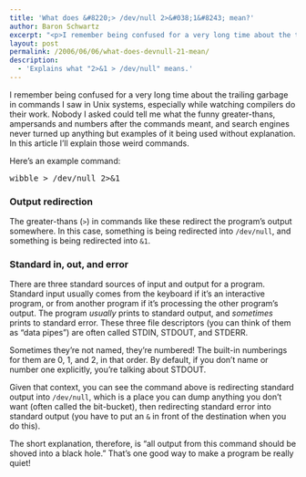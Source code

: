 ```yaml
---
title: 'What does &#8220;> /dev/null 2>&#038;1&#8243; mean?'
author: Baron Schwartz
excerpt: "<p>I remember being confused for a very long time about the trailing garbage in commands I saw in Unix systems, especially while watching compilers do their work.  Nobody I asked could tell me what the funny greater-thans, ampersands and numbers after the commands meant, and search engines never turned up anything but examples of it being used without explanation.  In this article I'll explain those weird commands.</p>"
layout: post
permalink: /2006/06/06/what-does-devnull-21-mean/
description:
  - 'Explains what "2>&1 > /dev/null" means.'
---
```

I remember being confused for a very long time about the trailing garbage in commands I saw in Unix systems, especially while watching compilers do their work. Nobody I asked could tell me what the funny greater-thans, ampersands and numbers after the commands meant, and search engines never turned up anything but examples of it being used without explanation. In this article I&#8217;ll explain those weird commands.

Here&#8217;s an example command:

<pre>wibble &gt; /dev/null 2&gt;&1</pre>

### Output redirection

The greater-thans (`>`) in commands like these redirect the program&#8217;s output somewhere. In this case, something is being redirected into `/dev/null`, and something is being redirected into `&1`.

### Standard in, out, and error

There are three standard sources of input and output for a program. Standard input usually comes from the keyboard if it&#8217;s an interactive program, or from another program if it&#8217;s processing the other program&#8217;s output. The program *usually* prints to standard output, and *sometimes* prints to standard error. These three file descriptors (you can think of them as &#8220;data pipes&#8221;) are often called STDIN, STDOUT, and STDERR.

Sometimes they&#8217;re not named, they&#8217;re numbered! The built-in numberings for them are 0, 1, and 2, in that order. By default, if you don&#8217;t name or number one explicitly, you&#8217;re talking about STDOUT.

Given that context, you can see the command above is redirecting standard output into `/dev/null`, which is a place you can dump anything you don&#8217;t want (often called the bit-bucket), then redirecting standard error into standard output (you have to put an `&` in front of the destination when you do this).

The short explanation, therefore, is &#8220;all output from this command should be shoved into a black hole.&#8221; That&#8217;s one good way to make a program be really quiet!